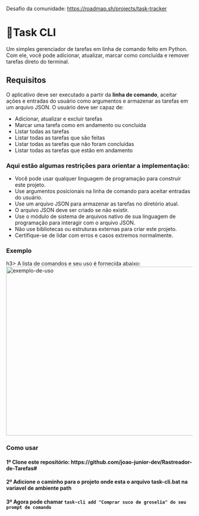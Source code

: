 Desafio da comunidade: https://roadmap.sh/projects/task-tracker

<h1>📝Task CLI</h1>

Um simples gerenciador de tarefas em linha de comando feito em Python.
Com ele, você pode adicionar, atualizar, marcar como concluída e remover tarefas direto do terminal.

<h2>Requisitos</h2>
O aplicativo deve ser executado a partir da <strong>linha de comando</strong>, aceitar ações e entradas do usuário como argumentos e armazenar as tarefas em um arquivo JSON. O usuário deve ser capaz de:
<ul>
<li>Adicionar, atualizar e excluir tarefas</li>

<li>Marcar uma tarefa como em andamento ou concluída</li>

<li>Listar todas as tarefas</li>

<li>Listar todas as tarefas que são feitas</li>

<li>Listar todas as tarefas que não foram concluídas</li>

<li>Listar todas as tarefas que estão em andamento</li>
</ul>
<h3>Aqui estão algumas restrições para orientar a implementação:</h3>
<ul>
  <li>Você pode usar qualquer linguagem de programação para construir este projeto.</li>
  <li>Use argumentos posicionais na linha de comando para aceitar entradas do usuário.</li>
  <li>Use um arquivo JSON para armazenar as tarefas no diretório atual.</li>
  <li>O arquivo JSON deve ser criado se não existir.</li>
  <li>Use o módulo de sistema de arquivos nativo de sua linguagem de programação para interagir com o arquivo JSON.</li>
  <li>Não use bibliotecas ou estruturas externas para criar este projeto.</li>
  <li>Certifique-se de lidar com erros e casos extremos normalmente.</li>
</ul>

<h3>Exemplo</h3>h3>
A lista de comandos e seu uso é fornecida abaixo:
<img width="752" height="455" alt="exemplo-de-uso" src="https://github.com/user-attachments/assets/43dd9f09-a7ba-4777-acb5-8f512caff85d" />

<h3>Como usar</h3>
<h4>1º Clone este repositório: https://github.com/joao-junior-dev/Rastreador-de-Tarefas#</h4>
<h4>2º Adicione o caminho para o projeto onde esta o arquivo task-cli.bat na variavel de ambiente path</h4>
<h4>3º Agora pode chamar <code>task-cli add "Comprar suco de groselia" do seu prompt de comando</code> </h4>
